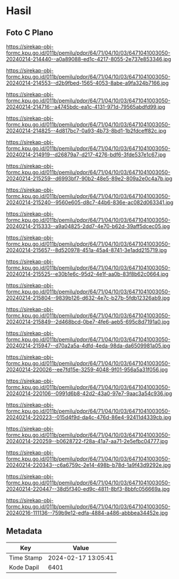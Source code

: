 # Hasil

## Foto C Plano

https://sirekap-obj-formc.kpu.go.id/011b/pemilu/pdpr/64/71/04/10/03/6471041003050-20240214-214440--a0a89088-ed1c-4217-8055-2e737e853346.jpg

https://sirekap-obj-formc.kpu.go.id/011b/pemilu/pdpr/64/71/04/10/03/6471041003050-20240214-214553--d2b9fbed-1565-4053-8abe-a9fa324b7166.jpg

https://sirekap-obj-formc.kpu.go.id/011b/pemilu/pdpr/64/71/04/10/03/6471041003050-20240214-214716--a4745bdc-ea1c-4131-971d-79565abdfd99.jpg

https://sirekap-obj-formc.kpu.go.id/011b/pemilu/pdpr/64/71/04/10/03/6471041003050-20240214-214825--4d817bc7-0a93-4b73-8bd1-1b2fdceff82c.jpg

https://sirekap-obj-formc.kpu.go.id/011b/pemilu/pdpr/64/71/04/10/03/6471041003050-20240214-214919--d26879a7-d217-4276-bdf6-3fde537e1c67.jpg

https://sirekap-obj-formc.kpu.go.id/011b/pemilu/pdpr/64/71/04/10/03/6471041003050-20240214-215259--d6993bf7-90b2-48e5-89e2-809a2e0c4a7b.jpg

https://sirekap-obj-formc.kpu.go.id/011b/pemilu/pdpr/64/71/04/10/03/6471041003050-20240214-215240--9560e605-d8c7-44b6-836e-ac082d063341.jpg

https://sirekap-obj-formc.kpu.go.id/011b/pemilu/pdpr/64/71/04/10/03/6471041003050-20240214-215333--a9a04825-2dd7-4e70-b62d-39aff5dcec05.jpg

https://sirekap-obj-formc.kpu.go.id/011b/pemilu/pdpr/64/71/04/10/03/6471041003050-20240214-215657--8d520978-451a-45a4-8741-3e1add215719.jpg

https://sirekap-obj-formc.kpu.go.id/011b/pemilu/pdpr/64/71/04/10/03/6471041003050-20240214-215525--e30b1e6c-95d2-4e1f-aa0b-83f8b62c0664.jpg

https://sirekap-obj-formc.kpu.go.id/011b/pemilu/pdpr/64/71/04/10/03/6471041003050-20240214-215804--9839b126-d632-4e7c-b27b-5fdb12326ab9.jpg

https://sirekap-obj-formc.kpu.go.id/011b/pemilu/pdpr/64/71/04/10/03/6471041003050-20240214-215849--2d468bcd-0be7-4fe6-aeb5-695c8d7191a0.jpg

https://sirekap-obj-formc.kpu.go.id/011b/pemilu/pdpr/64/71/04/10/03/6471041003050-20240214-215947--d70a2a5a-4dfd-4eda-98da-da6509981a05.jpg

https://sirekap-obj-formc.kpu.go.id/011b/pemilu/pdpr/64/71/04/10/03/6471041003050-20240214-220026--ee7fd15e-3259-4048-9f01-956a5a31f056.jpg

https://sirekap-obj-formc.kpu.go.id/011b/pemilu/pdpr/64/71/04/10/03/6471041003050-20240214-220106--0991d6b8-42d2-43a0-97e7-9aac3a54c936.jpg

https://sirekap-obj-formc.kpu.go.id/011b/pemilu/pdpr/64/71/04/10/03/6471041003050-20240214-220223--015d4f9d-da4c-476d-86e4-92411d4339cb.jpg

https://sirekap-obj-formc.kpu.go.id/011b/pemilu/pdpr/64/71/04/10/03/6471041003050-20240214-220259--b0628722-f28a-41a7-aa71-2e5efbc04777.jpg

https://sirekap-obj-formc.kpu.go.id/011b/pemilu/pdpr/64/71/04/10/03/6471041003050-20240214-220343--c6a6759c-2e14-498b-b78d-1a9f43d9292e.jpg

https://sirekap-obj-formc.kpu.go.id/011b/pemilu/pdpr/64/71/04/10/03/6471041003050-20240214-220447--38d5f340-ed9c-4811-8bf3-8bbfc056669a.jpg

https://sirekap-obj-formc.kpu.go.id/011b/pemilu/pdpr/64/71/04/10/03/6471041003050-20240216-111136--759b9e12-edfa-4884-a486-abbbea34452e.jpg


## Metadata

| Key        | Value               |
| ---------- | ------------------- |
| Time Stamp | 2024-02-17 13:05:41 |
| Kode Dapil | 6401                |



